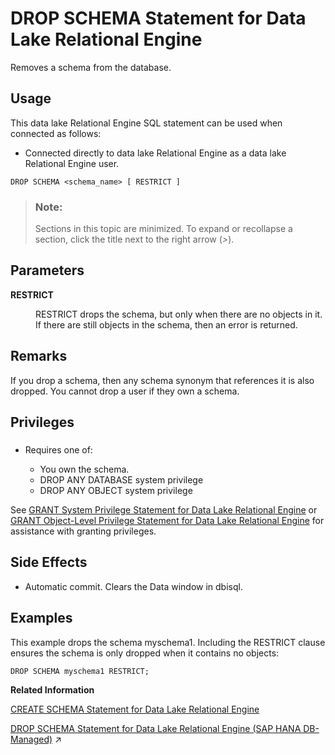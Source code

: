 <!-- loio0c4b7140839a4678aa4a99b88b2d57e2 -->

# DROP SCHEMA Statement for Data Lake Relational Engine

Removes a schema from the database.



<a name="loio0c4b7140839a4678aa4a99b88b2d57e2__section_azh_5fj_znb"/>

## Usage

This data lake Relational Engine SQL statement can be used when connected as follows:

-   Connected directly to data lake Relational Engine as a data lake Relational Engine user.



```
DROP SCHEMA <schema_name> [ RESTRICT ]
```



> ### Note:  
> Sections in this topic are minimized. To expand or recollapse a section, click the title next to the right arrow \(*\>*\).



<a name="loio0c4b7140839a4678aa4a99b88b2d57e2__drop_schema_param1"/>

## Parameters


<dl>
<dt><b>

RESTRICT

</b></dt>
<dd>

RESTRICT drops the schema, but only when there are no objects in it. If there are still objects in the schema, then an error is returned.



</dd>
</dl>



<a name="loio0c4b7140839a4678aa4a99b88b2d57e2__drop_schema_remarks1"/>

## Remarks

If you drop a schema, then any schema synonym that references it is also dropped. You cannot drop a user if they own a schema.



<a name="loio0c4b7140839a4678aa4a99b88b2d57e2__drop_schema_priv1"/>

## Privileges



### 

-   Requires one of:

    -   You own the schema.
    -   DROP ANY DATABASE system privilege
    -   DROP ANY OBJECT system privilege


See [GRANT System Privilege Statement for Data Lake Relational Engine](grant-system-privilege-statement-for-data-lake-relational-engine-a3dfcb0.md) or [GRANT Object-Level Privilege Statement for Data Lake Relational Engine](grant-object-level-privilege-statement-for-data-lake-relational-engine-a3e154f.md) for assistance with granting privileges.



<a name="loio0c4b7140839a4678aa4a99b88b2d57e2__drop_schema_side_effects1"/>

## Side Effects

-   Automatic commit. Clears the Data window in dbisql.



<a name="loio0c4b7140839a4678aa4a99b88b2d57e2__drop_schema_examples1"/>

## Examples

This example drops the schema myschema1. Including the RESTRICT clause ensures the schema is only dropped when it contains no objects:

```
DROP SCHEMA myschema1 RESTRICT;
```

**Related Information**  


[CREATE SCHEMA Statement for Data Lake Relational Engine](create-schema-statement-for-data-lake-relational-engine-5e20f75.md "Creates a schema in the current instance.")

[DROP SCHEMA Statement for Data Lake Relational Engine (SAP HANA DB-Managed)](https://help.sap.com/viewer/a898e08b84f21015969fa437e89860c8/2024_1_QRC/en-US/2529cf1872074bdf88e87d4052d2ae6a.html "") :arrow_upper_right:

